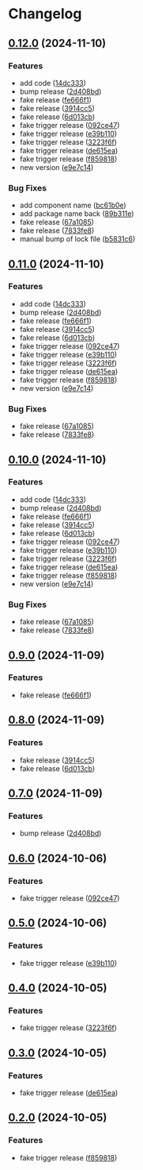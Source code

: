 # Changelog

## [0.12.0](https://github.com/tareks/sample_gem/compare/sample_gem-v0.11.0...sample_gem/v0.12.0) (2024-11-10)


### Features

* add code ([14dc333](https://github.com/tareks/sample_gem/commit/14dc3335ca34d1538e28e26189d0b053b173e5f5))
* bump release ([2d408bd](https://github.com/tareks/sample_gem/commit/2d408bd45b1085e5727b32af4774988f1aa9a05b))
* fake release ([fe666f1](https://github.com/tareks/sample_gem/commit/fe666f150baab666f0745212cf47f4ab353c2671))
* fake release ([3914cc5](https://github.com/tareks/sample_gem/commit/3914cc5781597e59d099d79c792c769cf7f760d2))
* fake release ([6d013cb](https://github.com/tareks/sample_gem/commit/6d013cbfdfb7c1be50ff64e204b8640fcea23db0))
* fake trigger release ([092ce47](https://github.com/tareks/sample_gem/commit/092ce472a28b2983ff26a73a416bf924ce802d37))
* fake trigger release ([e39b110](https://github.com/tareks/sample_gem/commit/e39b110840b46c1af579de9d03bf31fd94f11edb))
* fake trigger release ([3223f6f](https://github.com/tareks/sample_gem/commit/3223f6fb1d1fb19e22b3d14a6762627e044c0104))
* fake trigger release ([de615ea](https://github.com/tareks/sample_gem/commit/de615eaeda8a0bd2dd2e469f845ed6f4514a85ec))
* fake trigger release ([f859818](https://github.com/tareks/sample_gem/commit/f859818083134c21944b6e6514750cb51b227573))
* new version ([e9e7c14](https://github.com/tareks/sample_gem/commit/e9e7c143935412faaac854a5bb6c45ecd6f16a78))


### Bug Fixes

* add component name ([bc61b0e](https://github.com/tareks/sample_gem/commit/bc61b0ed0c995b22a6eb8665f505f2421fd46aaf))
* add package name back ([89b311e](https://github.com/tareks/sample_gem/commit/89b311ee9127cdd0d0a5e8ce3c74a66a5d7f3b70))
* fake release ([67a1085](https://github.com/tareks/sample_gem/commit/67a1085411289759c397fc20cdbc6da69bc0a622))
* fake release ([7833fe8](https://github.com/tareks/sample_gem/commit/7833fe8ad4340b74fd926ebf5a32e6663bd4c2c1))
* manual bump of lock file ([b5831c6](https://github.com/tareks/sample_gem/commit/b5831c680c9f16c35f81f2ce1d8be2cb92b45285))

## [0.11.0](https://github.com/tareks/sample_gem/compare/v0.10.0...v0.11.0) (2024-11-10)


### Features

* add code ([14dc333](https://github.com/tareks/sample_gem/commit/14dc3335ca34d1538e28e26189d0b053b173e5f5))
* bump release ([2d408bd](https://github.com/tareks/sample_gem/commit/2d408bd45b1085e5727b32af4774988f1aa9a05b))
* fake release ([fe666f1](https://github.com/tareks/sample_gem/commit/fe666f150baab666f0745212cf47f4ab353c2671))
* fake release ([3914cc5](https://github.com/tareks/sample_gem/commit/3914cc5781597e59d099d79c792c769cf7f760d2))
* fake release ([6d013cb](https://github.com/tareks/sample_gem/commit/6d013cbfdfb7c1be50ff64e204b8640fcea23db0))
* fake trigger release ([092ce47](https://github.com/tareks/sample_gem/commit/092ce472a28b2983ff26a73a416bf924ce802d37))
* fake trigger release ([e39b110](https://github.com/tareks/sample_gem/commit/e39b110840b46c1af579de9d03bf31fd94f11edb))
* fake trigger release ([3223f6f](https://github.com/tareks/sample_gem/commit/3223f6fb1d1fb19e22b3d14a6762627e044c0104))
* fake trigger release ([de615ea](https://github.com/tareks/sample_gem/commit/de615eaeda8a0bd2dd2e469f845ed6f4514a85ec))
* fake trigger release ([f859818](https://github.com/tareks/sample_gem/commit/f859818083134c21944b6e6514750cb51b227573))
* new version ([e9e7c14](https://github.com/tareks/sample_gem/commit/e9e7c143935412faaac854a5bb6c45ecd6f16a78))


### Bug Fixes

* fake release ([67a1085](https://github.com/tareks/sample_gem/commit/67a1085411289759c397fc20cdbc6da69bc0a622))
* fake release ([7833fe8](https://github.com/tareks/sample_gem/commit/7833fe8ad4340b74fd926ebf5a32e6663bd4c2c1))

## [0.10.0](https://github.com/tareks/sample_gem/compare/sample_gem-v0.9.0...sample_gem/v0.10.0) (2024-11-10)


### Features

* add code ([14dc333](https://github.com/tareks/sample_gem/commit/14dc3335ca34d1538e28e26189d0b053b173e5f5))
* bump release ([2d408bd](https://github.com/tareks/sample_gem/commit/2d408bd45b1085e5727b32af4774988f1aa9a05b))
* fake release ([fe666f1](https://github.com/tareks/sample_gem/commit/fe666f150baab666f0745212cf47f4ab353c2671))
* fake release ([3914cc5](https://github.com/tareks/sample_gem/commit/3914cc5781597e59d099d79c792c769cf7f760d2))
* fake release ([6d013cb](https://github.com/tareks/sample_gem/commit/6d013cbfdfb7c1be50ff64e204b8640fcea23db0))
* fake trigger release ([092ce47](https://github.com/tareks/sample_gem/commit/092ce472a28b2983ff26a73a416bf924ce802d37))
* fake trigger release ([e39b110](https://github.com/tareks/sample_gem/commit/e39b110840b46c1af579de9d03bf31fd94f11edb))
* fake trigger release ([3223f6f](https://github.com/tareks/sample_gem/commit/3223f6fb1d1fb19e22b3d14a6762627e044c0104))
* fake trigger release ([de615ea](https://github.com/tareks/sample_gem/commit/de615eaeda8a0bd2dd2e469f845ed6f4514a85ec))
* fake trigger release ([f859818](https://github.com/tareks/sample_gem/commit/f859818083134c21944b6e6514750cb51b227573))
* new version ([e9e7c14](https://github.com/tareks/sample_gem/commit/e9e7c143935412faaac854a5bb6c45ecd6f16a78))


### Bug Fixes

* fake release ([67a1085](https://github.com/tareks/sample_gem/commit/67a1085411289759c397fc20cdbc6da69bc0a622))
* fake release ([7833fe8](https://github.com/tareks/sample_gem/commit/7833fe8ad4340b74fd926ebf5a32e6663bd4c2c1))

## [0.9.0](https://github.com/tareks/sample_gem/compare/v0.8.0...v0.9.0) (2024-11-09)


### Features

* fake release ([fe666f1](https://github.com/tareks/sample_gem/commit/fe666f150baab666f0745212cf47f4ab353c2671))

## [0.8.0](https://github.com/tareks/sample_gem/compare/v0.7.0...v0.8.0) (2024-11-09)


### Features

* fake release ([3914cc5](https://github.com/tareks/sample_gem/commit/3914cc5781597e59d099d79c792c769cf7f760d2))
* fake release ([6d013cb](https://github.com/tareks/sample_gem/commit/6d013cbfdfb7c1be50ff64e204b8640fcea23db0))

## [0.7.0](https://github.com/tareks/sample_gem/compare/v0.6.0...v0.7.0) (2024-11-09)


### Features

* bump release ([2d408bd](https://github.com/tareks/sample_gem/commit/2d408bd45b1085e5727b32af4774988f1aa9a05b))

## [0.6.0](https://github.com/tareks/sample_gem/compare/v0.5.0...v0.6.0) (2024-10-06)


### Features

* fake trigger release ([092ce47](https://github.com/tareks/sample_gem/commit/092ce472a28b2983ff26a73a416bf924ce802d37))

## [0.5.0](https://github.com/tareks/sample_gem/compare/v0.4.0...v0.5.0) (2024-10-06)


### Features

* fake trigger release ([e39b110](https://github.com/tareks/sample_gem/commit/e39b110840b46c1af579de9d03bf31fd94f11edb))

## [0.4.0](https://github.com/tareks/sample_gem/compare/v0.3.0...v0.4.0) (2024-10-05)


### Features

* fake trigger release ([3223f6f](https://github.com/tareks/sample_gem/commit/3223f6fb1d1fb19e22b3d14a6762627e044c0104))

## [0.3.0](https://github.com/tareks/sample_gem/compare/v0.2.0...v0.3.0) (2024-10-05)


### Features

* fake trigger release ([de615ea](https://github.com/tareks/sample_gem/commit/de615eaeda8a0bd2dd2e469f845ed6f4514a85ec))

## [0.2.0](https://github.com/tareks/sample_gem/compare/0.1.4...v0.2.0) (2024-10-05)


### Features

* fake trigger release ([f859818](https://github.com/tareks/sample_gem/commit/f859818083134c21944b6e6514750cb51b227573))
